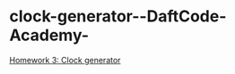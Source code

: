 # clock-generator--DaftCode-Academy-


[Homework 3: Clock generator](https://radekel.github.io/clock-generator--DaftCode-Academy-/dist/)

